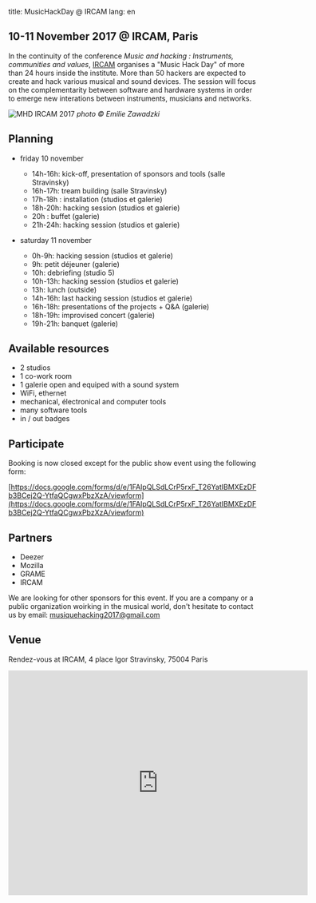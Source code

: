 title: MusicHackDay @ IRCAM
lang: en

## 10-11 November 2017 @ IRCAM, Paris

In the continuity of the conference *Music and hacking : Instruments, communities and values*, [IRCAM](https://www.ircam.fr) organises a "Music Hack Day" of more than 24 hours inside the institute. More than 50 hackers are expected to create and hack various musical and sound devices. The session will focus on the complementarity between software and hardware systems in order to emerge new interations between instruments, musicians and networks.

![MHD IRCAM 2017]({filename}/images/music_hack_day-edit-1024.jpg)
*photo &copy; Emilie Zawadzki*

## Planning

- friday 10 november
    - 14h-16h: kick-off, presentation of sponsors and tools (salle Stravinsky)
    - 16h-17h:  tream building (salle Stravinsky)
    - 17h-18h : installation (studios et galerie)
    - 18h-20h: hacking session (studios et galerie)
    - 20h : buffet (galerie)
    - 21h-24h: hacking session (studios et galerie)

- saturday 11 november
    - 0h-9h: hacking session (studios et galerie)
    - 9h: petit déjeuner (galerie)
    - 10h: debriefing (studio 5)
    - 10h-13h: hacking session (studios et galerie)
    - 13h: lunch (outside)
    - 14h-16h: last hacking session (studios et galerie)
    - 16h-18h: presentations of the projects + Q&A (galerie)
    - 18h-19h: improvised concert (galerie)
    - 19h-21h: banquet (galerie)

## Available resources

- 2 studios
- 1 co-work room
- 1 galerie open and equiped with a sound system
- WiFi, ethernet
- mechanical, électronical and computer tools
- many software tools
- in / out badges

## Participate

Booking is now closed except for the public show event using the following form:

[https://docs.google.com/forms/d/e/1FAIpQLSdLCrP5rxF_T26YatIBMXEzDFb3BCej2Q-YtfaQCgwxPbzXzA/viewform](https://docs.google.com/forms/d/e/1FAIpQLSdLCrP5rxF_T26YatIBMXEzDFb3BCej2Q-YtfaQCgwxPbzXzA/viewform)


## Partners

- Deezer
- Mozilla
- GRAME
- IRCAM

We are looking for other sponsors for this event. If you are a company or a public organization woirking in the musical world, don't hesitate to contact us by email: [musiquehacking2017@gmail.com](mailto:musiquehacking2017@gmail.com)


## Venue

Rendez-vous at IRCAM, 4 place Igor Stravinsky, 75004 Paris

<iframe src="https://www.google.com/maps/embed?pb=!1m18!1m12!1m3!1d2624.912432932615!2d2.3492199514773824!3d48.859880179186064!2m3!1f0!2f0!3f0!3m2!1i1024!2i768!4f13.1!3m3!1m2!1s0x47e66e1c3dd0b877%3A0xe54b44663bd2e7ff!2sIrcam!5e0!3m2!1sfr!2sfr!4v1504602059757" width="600" height="450" frameborder="0" style="border:0" allowfullscreen></iframe>
